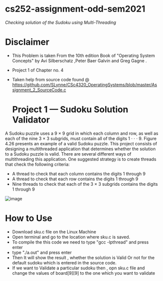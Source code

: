 # cs252-assignment-odd-sem2021

*Checking solution of the Sudoku using Multi-Threading* 
# Disclaimer
* This Problem is taken From the 10th edition Book of "Operating System Concepts"  by Avi Silberschatz ,Peter Baer Galvin and Greg Gagne .
* Project 1 of Chapter no. 4
* Taken help from source code found @ https://github.com/SLynne/CSc4320_OperatingSystems/blob/master/Assignment_2_SourceCode.c

   # Project 1 — Sudoku Solution Validator
A Sudoku puzzle uses a 9 × 9 grid in which each column and row, as well as
each of the nine 3 × 3 subgrids, must contain all of the digits 1 ⋅ ⋅ ⋅ 9. Figure
4.26 presents an example of a valid Sudoku puzzle. This project consists of
designing a multithreaded application that determines whether the solution
to a Sudoku puzzle is valid.
There are several different ways of multithreading this application. One
suggested strategy is to create threads that check the following criteria:

   * A thread to check that each column contains the digits 1 through 9
   * A thread to check that each row contains the digits 1 through 9
   * Nine threads to check that each of the 3 × 3 subgrids contains the digits 1 through 9


![image](https://user-images.githubusercontent.com/93817723/141765559-0d4a48e3-9845-488c-a8b2-7abf8a2bfc86.png)


#  How to Use
  * Download sku.c file on the Linux Machine
  * Open terminal and go to the location where sku.c is saved.
  * To compile the this code we need to type "gcc -lpthread"  and press enter
  * type "./a.out" and press enter
  * Then It will show the result , whether the solution is Valid Or not for the default sudoku which is entered in the source code.
  * If we want to Validate a particular sudoku then , opn sku.c file and change the values of  board[9][9] to the one which you want to validate
  
  
    
